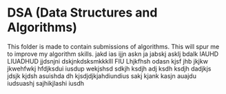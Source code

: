 # DSA (Data Structures and Algorithms)

This folder is made to contain submissions of algorithms.
This will spur me to improve my algorithm skills.
jakd ias ijjn
askn ja jabskj asklj bdalk lAUHD LIUADHUD
jjdsnjni dskjnkdsksmkkklll
FIU Lhjkfhsh odasn
kjsf jhb
jkjkw jkwehfwkj
hfdjksdui iusdup
wekjshsd sdkjh ksdjh
adj ksdh ksdjh
dadjkjs jdsjk kjdsh
asuishda dh kjsdjdjkjahdiundius
sakj kjank kasjn
auajdu iudsuashj
sajhikjlashi iusdh